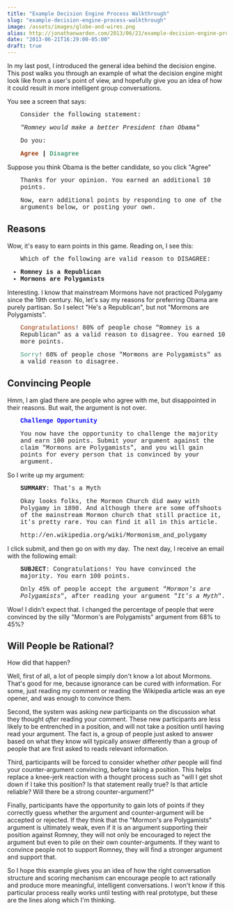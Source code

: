```yaml
---
title: "Example Decision Engine Process Walkthrough"
slug: "example-decision-engine-process-walkthrough"
image: /assets/images/globe-and-wires.png
alias: http://jonathanwarden.com/2013/06/21/example-decision-engine-process-walkthrough/
date: "2013-06-21T16:29:00-05:00"
draft: true
---
```


In my last post, I introduced the general idea behind the decision engine. This post walks you through an example of what the decision engine might look like from a user's point of view, and hopefully give you an idea of how it could result in more intelligent group conversations.

You see a screen that says:
<div style="font-family: Courier">
<p style="padding-left: 30px;">Consider the following statement:</p>
<p style="padding-left: 30px;"><em>"Romney would make a better President than Obama"</em></p>
<p style="padding-left: 30px;">Do you:</p>
<p style="padding-left: 30px;"><strong><span style="color: #993300;">Agree</span> | <span style="color: #449977;">Disagree</span></strong></p>

</div>
Suppose you think Obama is the better candidate, so you click "Agree"
<div style="font-family: Courier">
<p style="padding-left: 30px;">Thanks for your opinion. You earned an additional 10 points.</p>
<p style="padding-left: 30px;">Now, earn additional points by responding to one of the arguments below, or posting your own.</p>

</div>
<h2>Reasons</h2>
Wow, it's easy to earn points in this game. Reading on, I see this:
<div style="font-family: Courier">
<p style="padding-left: 30px;">Which of the following are valid reason&nbsp;to DISAGREE:</p>

<ul style="padding-left: 30px">
 	<li><strong>Romney is a Republican</strong></li>
 	<li><strong>Mormons are Polygamists</strong></li>
</ul>
</div>
Interesting. I know that mainstream Mormons have not practiced Polygamy since the 19th century. No, let's say my reasons for preferring Obama are purely partisan. So I select "He's a Republican", but not "Mormons are Polygamists".
<div style="font-family: Courier">
<p style="padding-left: 30px;"><span style="color: #993300;">Congratulations</span>! 80% of people chose "Romney is a Republican" as a valid reason to disagree. You earned 10 more points.</p>
<p style="padding-left: 30px;"><span style="color: #449977;">Sorry</span>! 68% of people chose "Mormons are Polygamists" as a valid reason to disagree.</p>

</div>
<h2>Convincing People</h2>
Hmm, I am glad there are people who agree with me, but disappointed in their reasons. But wait, the argument is not over.
<div style="font-family: Courier">
<p style="padding-left: 30px;"><strong><span style="color: #0000ff;">Challenge Opportunity</span></strong></p>
<p style="padding-left: 30px;">You now have the opportunity to challenge the majority and earn 100 points. Submit your argument against the claim "Mormons are Polygamists", and you will gain points for every person that is convinced by your argument.</p>

</div>
So I write up my argument:
<div style="font-family: Courier">
<p style="padding-left: 30px;"><strong>SUMMARY</strong>: That's a Myth</p>
<p style="padding-left: 30px;">Okay looks folks, the Mormon Church did away with Polygamy in 1890. And although there are some offshoots of the mainstream Mormon church that still practice it, it's pretty rare. You can find it all in this article.</p>
<p style="padding-left: 30px;">http://en.wikipedia.org/wiki/Mormonism_and_polygamy</p>

</div>
I click submit, and then go on with my day. &nbsp;The next day, I receive an email with the following email:
<div style="font-family: Courier">
<p style="padding-left: 30px;"><strong>SUBJECT</strong>: Congratulations! You have convinced the majority. You earn 100 points.</p>
<p style="padding-left: 30px;">Only 45% of people accept the argument "<em>Mormon's are Polygamists</em>", after reading your argument "<em>It's a Myth</em>".</p>

</div>
Wow! I didn't expect that. I changed the percentage of people that were convinced by the silly "Mormon's are Polygamists" argument from 68% to 45%?
<h2>Will People be Rational?</h2>
How did that happen?

Well, first of all, a lot of people simply don't know a lot about Mormons. That's good for me, because ignorance can be cured with information. For some, just reading my comment or reading the Wikipedia article was an eye opener, and was enough to convince them.

Second, the system was asking <em>new</em> participants on the discussion what they thought <em>after</em>&nbsp;reading your comment. These new participants are less likely to be entrenched in a position, and will not take a position until having read your argument. The fact is, a group of people just asked to answer based on what they know will typically answer differently than a group of people that are first asked to reads relevant information.

Third, participants will be forced to consider whether <em>other</em> people will find your counter-argument convincing, before taking a position. This helps replace a knee-jerk reaction with a thought process such as "will I get shot down if I take this position? Is that statement really true? Is that article reliable? Will there be a strong counter-argument?"

Finally, participants have the opportunity to gain lots of points if they correctly guess whether the argument and counter-argument will be accepted or rejected. If they think that the "Mormon's are Polygamists" argument is ultimately weak, even if it is an argument supporting their position against Romney, they will not only be encouraged to reject the argument but even to pile on their own counter-arguments. If they want to convince people not to support Romney, they will find a stronger argument and support that.

So I hope this example gives you an idea of how the right conversation structure and scoring mechanism can encourage people to act rationally and produce more meaningful, intelligent conversations. I won't know if this particular process really works until testing with real prototype, but these are the lines along which I'm thinking.